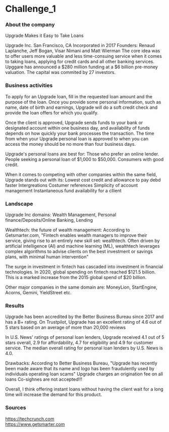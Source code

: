 # Challenge_1
### About the company
Upgrade Makes it Easy to Take Loans

Upgrade Inc. San Francisco, CA
Incorporated in 2017
Founders: Renaud Laplanche, Jeff Bogan, Visar Nimani and Matt Wierman 
The core idea was to offer users more valuable and less time-consuing service when it comes to taking loans, applying for credit cards and all other banking services.
Upggare has announced a $280 million funding at a $6 billion pre-money valuation. The capital was commited by 27 investors. 

### Business activities
To apply for an Upgrade loan, fill in the requested loan amount and the purpose of the loan. Once you provide some personal information, such as name, date of birth and earnings, Upgrade will do a soft credit check and provide the loan offers for which you qualify. 

Once the client is approved, Upgrade sends funds to your bank or designated account within one business day, and availability of funds depends on how quickly your bank processes the transaction. The time from when your Upgrade personal loan is approved to when you can access the money should be no more than four business days.

Upgrade's personal loans are best for: 
Those who prefer an online lender.
People seeking a personal loan of $1,000 to $50,000.
Consumers with good credit.

When it comes to competing with other companies within the same field, Upgrade stands out with its:
Lowest cost credit and allowance to pay debd faster
Intergreations
Costumer references
Simplicity of account management
Instantaneous fund availability for a cllient 

### Landscape
Upgrade Inc domains: Wealth Management, Personal finance/Deposits/Online Banking, Lending

Wealthtech: the future of wealth management: According to Getsmarter.com, "Fintech enables wealth managers to improve their service, giving rise to an entirely new skill set: wealthtech. Often driven by artificial intelligence (AI) and machine learning (ML), wealthtech leverages complex algorithms to advise clients on the best investment or savings plans, with minimal human intervention"

The surge in investment in fintech has cascaded into investment in financial technologies. In 2020, global spending on fintech reached $121.5 billion. This is a marked increase from the 2015 global spend of $20 billion.

Other major companies in the same domain are:
MoneyLion, StartEngine, Acorns, Gemini, YieldStreet etc.

### Results
Upgrade has been accredited by the Better Business Bureau since 2017 and has a B+ rating. On Trustpilot, Upgrade has an excellent rating of 4.6 out of 5 stars based on an average of more than 20,000 reviews

In U.S. News' ratings of personal loan lenders, Upgrade received 4.1 out of 5 stars overall, 2.9 for affordability, 4.7 for eligibility and 4.9 for customer service. The median overall rating for personal loan lenders by U.S. News is 4.0.

Drawbacks:
According to Better Business Bureau, "Upgrade has recently been made aware that its name and logo has been fraudulently used by individuals operating loan scams"
Upgrade charges an origination fee on all loans 
Co-sighnes are not accepted!!!

Overall, I think offering instant loans without having the client wait for a long time will increase the demand for this product. 

###      Sources
https://techcrunch.com <br> https://www.getsmarter.com

















